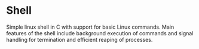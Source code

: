 # Shell
Simple linux shell in C with support for basic Linux commands.
Main features of the shell include background execution of commands and signal handling for termination and efficient reaping of processes.
